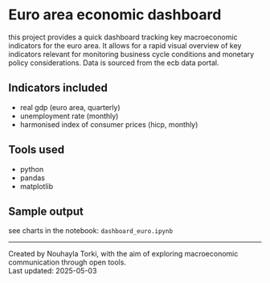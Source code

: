 # Euro area economic dashboard

this project provides a quick dashboard tracking key macroeconomic indicators for the euro area. It allows for a rapid visual overview of key indicators relevant for monitoring business cycle conditions and monetary policy considerations. Data is sourced from the ecb data portal.

## Indicators included
- real gdp (euro area, quarterly)  
- unemployment rate (monthly)  
- harmonised index of consumer prices (hicp, monthly)

## Tools used
- python  
- pandas  
- matplotlib

## Sample output
see charts in the notebook: `dashboard_euro.ipynb`

---

Created by Nouhayla Torki, with the aim of exploring macroeconomic communication through open tools.  
Last updated: 2025-05-03
